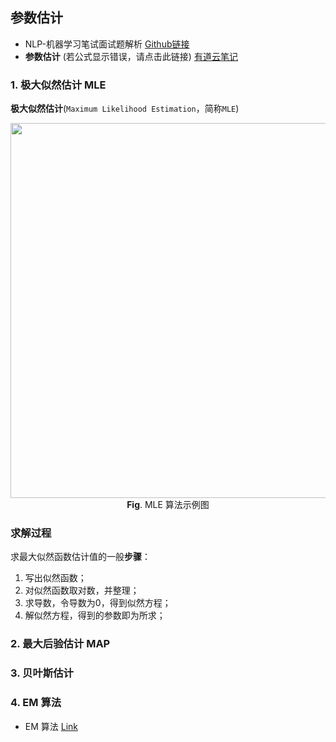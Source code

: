 ## 参数估计

- NLP-机器学习笔试面试题解析 [Github链接](https://github.com/WerterHong/Machine-Learning-Algorithm-NLP/)
- **参数估计** (若公式显示错误，请点击此链接) [有道云笔记](http://note.youdao.com/noteshare?id=6d598afab2f0f227f944c33d82aee9f1&sub=3D8340AC65EC4C44B03229D816D14996)

### 1. 极大似然估计 MLE

**极大似然估计**(`Maximum Likelihood Estimation`，简称`MLE`)

<p align="center">
    <img src="https://note.youdao.com/yws/public/resource/876755ce4fa84929b7dc7c3dc51581c4/72B3F0B47E0B42268892919A5391EB65?ynotemdtimestamp=1564581115573" width="600" />
    <br/>
    <strong>Fig</strong>. MLE 算法示例图
</p>


### 求解过程
求最大似然函数估计值的一般**步骤**：
1. 写出似然函数；
2. 对似然函数取对数，并整理；
3. 求导数，令导数为0，得到似然方程；
4. 解似然方程，得到的参数即为所求；

### 2. 最大后验估计 MAP

### 3. 贝叶斯估计

### 4. EM 算法

- EM 算法 [Link](http://note.youdao.com/noteshare?id=fefebccc430e697e257cda8c603fca90&sub=8CFF2C512DBC4AA29FC01DC0742B91E5)
